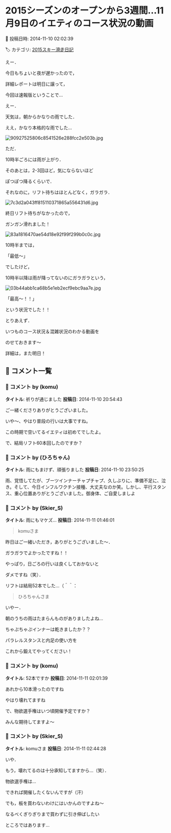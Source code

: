 # 2015シーズンのオープンから3週間…11月9日のイエティのコース状況の動画

📅 投稿日時: 2014-11-10 02:02:39

🏷️ カテゴリ: [2015スキー滑走日記](c09ea645cfc085f86dfcd80f49599dd89.md)

えー．





今日もちょいと夜が遅かったので，


詳細レポートは明日に譲って，


今回は速報版ということで…





えー．


天気は，朝からかなりの雨でした．


ええ，かなり本格的な雨でした…




![90927525806c8541526e288fcc2e503b.jpg](images/90927525806c8541526e288fcc2e503b.jpg)




ただ．


10時半ごろには雨が上がり．


そのあとは，2-3回ほど，気にならないほど


ぽつぽつ降るくらいで．





それなのに，リフト待ちはほとんどなく，ガラガラ．




![7c3d2a043ff815110371865a556431d6.jpg](images/7c3d2a043ff815110371865a556431d6.jpg)




終日リフト待ちがなかったので，


ガンガン滑れました！




![83a1816470ae54d18e92f99f299b0c0c.jpg](images/83a1816470ae54d18e92f99f299b0c0c.jpg)




10時半までは，


「最低～」


でしたけど，


10時半以降は雨が降ってないのにガラガラという，




![03b44abb1ca68b5e1eb2ecf9ebc9aa7e.jpg](images/03b44abb1ca68b5e1eb2ecf9ebc9aa7e.jpg)




「最高～！！」


という状況でした！！





とりあえず．


いつものコース状況＆混雑状況のわかる動画を


のせておきます～








詳細は，また明日！

## 💬 コメント一覧

### 💬 コメント by (komu)
**タイトル**: 祈りが通じました
**投稿日**: 2014-11-10 20:54:43

ご一緒くださりありがとうございました。

いや～、やはり普段の行いは大事ですね。

この時期で空いてるイエティは初めてでしたよ。

で、結局リフト60本回したのですか？

### 💬 コメント by (ひろちゃん)
**タイトル**: 雨にもまけず、頑張りました
**投稿日**: 2014-11-10 23:50:25

雨、覚悟してたが、ブーツインナーチャプチャプ、久しぶりに、準備不足に、泣き。そして、今日インフルワクチン接種、大丈夫なのか笑。しかし、平行スタンス、重心位置ありがとうございました。御身体、ご自愛しましよ

### 💬 コメント by (Skier_S)
**タイトル**: 雨にもマケズ…
**投稿日**: 2014-11-11 01:46:01

>komuさま

昨日はご一緒いただき，ありがとうございました～．

ガラガラでよかったですね！！

やっぱり，日ごろの行いは良くしておかないと

ダメですね（笑）．

リフトは結局52本でした…（＾＾：



>ひろちゃんさま

いやー．

朝のうちの雨はたまらんものがありましたよね…

ちゃぷちゃぷインナーは乾きましたか？？

パラレルスタンスと内足の使い方を

これから鍛えてやってください！

### 💬 コメント by (komu)
**タイトル**: 52本ですか
**投稿日**: 2014-11-11 02:01:39

あれから10本滑ったのですね

やはり壊れてますね

で、物欲選手権はいつ頃開催予定ですか？

みんな期待してますよ～

### 💬 コメント by (Skier_S)
**タイトル**: komuさま
**投稿日**: 2014-11-11 02:44:28

いや．

もう，壊れてるのは十分承知してますから…（笑）．



物欲選手権は…

できれば開催したくないんですが（汗）

でも，板を買わないわけにはいかんのですよね～

なるべくぎりぎりまで買わずに引き伸ばしたい

ところではあります…

